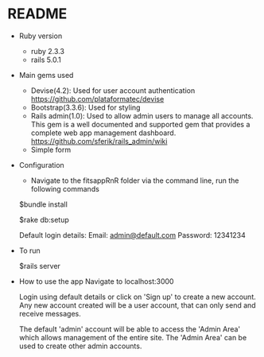 # README
* Ruby version
  - ruby 2.3.3
  - rails 5.0.1

* Main gems used
  - Devise(4.2): Used for user account authentication
    https://github.com/plataformatec/devise
  - Bootstrap(3.3.6): Used for styling
  - Rails admin(1.0): Used to allow admin users to manage all accounts. This gem is a well documented and supported gem that provides a complete web app management dashboard.
    https://github.com/sferik/rails_admin/wiki
  - Simple form 

* Configuration
  - Navigate to the fitsappRnR folder via the command line, run the following commands

  $bundle install

  $rake db:setup

  Default login details:
  Email: admin@default.com
  Password: 12341234

* To run

  $rails server

* How to use the app
  Navigate to localhost:3000

  Login using default details or click on 'Sign up' to create a new account. Any new account created will be a user account, that can only send and receive messages.

  The default 'admin' account will be able to access the 'Admin Area' which allows management of the entire site. The 'Admin Area' can be used to create other admin accounts.
